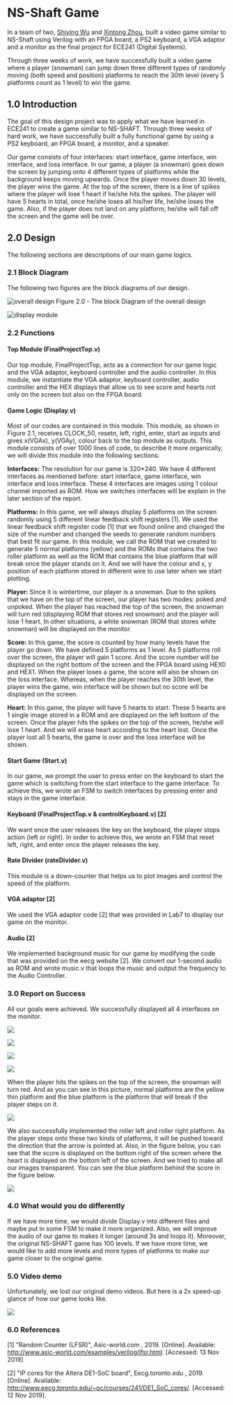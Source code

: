 # NS-Shaft Game

In a team of two, [Shiying Wu](https://github.com/sophiewu7) and [Xintong Zhou](https://github.com/OscarZhou0107), built a video game similar to NS-Shaft using Verilog with an FPGA board, a PS2 keyboard, a VGA adaptor and a monitor as the final project for ECE241 (Digital Systems).

Through three weeks of work, we have successfully built a video game where a player (snowman)
can jump down three different types of randomly moving (both speed and position) platforms to
reach the 30th level (every 5 platforms count as 1 level) to win the game.

## 1.0 Introduction

The goal of this design project was to apply what we have learned in ECE241 to create a game similar to NS-SHAFT. Through three weeks of hard work, we have successfully built a fully functional game by using a PS2 keyboard, an FPGA board, a monitor, and a speaker.

Our game consists of four interfaces: start interface, game interface, win interface, and loss interface. In our game, a player (a snowman) goes down the screen by jumping onto 4 different types of platforms while the background keeps moving upwards. Once the player moves down 30 levels, the player wins the game. At the top of the screen, there is a line of spikes where the player will lose 1 heart if he/she hits the spikes. The player will have 5 hearts in total, once he/she loses all his/her life, he/she loses the game. Also, if the player does not land on any platform, he/she will fall off the screen and the game will be over.

## 2.0 Design

The following sections are descriptions of our main game logics.

### 2.1 Block Diagram

The following two figures are the block diagrams of our design.

![overall design](/img/figure1.jpg)
Figure 2.0 - The block Diagram of the overall design

![display module](/img/figure2.jpg)

### 2.2 Functions

#### Top Module (FinalProjectTop.v)
Our top module, FinalProjectTop, acts as a connection for our game logic and the VGA adaptor, keyboard controller and the audio controller. In this module, we instantiate the VGA adaptor, keyboard controller, audio controller and the HEX displays that allow us to see score and hearts not only on the screen but also on the FPGA board.

#### Game Logic (Display.v)
Most of our codes are contained in this module. This module, as shown in Figure 2.1, receives CLOCK_50, resetn, left, right, enter, start as inputs and gives x(VGAx), y(VGAy), colour back to the top module as outputs. This module consists of over 1000 lines of code, to describe it more organically, we will divide this module into the following sections:

**Interfaces:**
The resolution for our game is 320*240. We have 4 different interfaces as mentioned before: start interface, game interface, win interface and loss interface. These 4 interfaces are images using 1 colour channel imported as ROM. How we switches interfaces will be explain in the later section of the report.

**Platforms:**
In this game, we will always display 5 platforms on the screen randomly using 5 different linear feedback shift registers [1]. We used the linear feedback shift register code [1] that we found online and changed the size of the number and changed the seeds to generate random numbers that best fit our game. In this module, we call the ROM that we created to generate 5 normal platforms (yellow) and the ROMs that contains the two roller platform as well as the ROM that contains the blue platform that will break once the player stands on it. And we will have the colour and x, y position of each platform stored in different wire to use later when we start plotting.

**Player:**
Since it is wintertime, our player is a snowman. Due to the spikes that we have on the top of the screen, our player has two modes: poked and unpoked. When the player has reached the top of the screen, the snowman will turn red (displaying ROM that stores red snowman) and the player will lose 1 heart. In other situations, a white snowman (ROM that stores white snowman) will be displayed on the monitor.

**Score:**
In this game, the score is counted by how many levels have the player go down. We have defined 5 platforms as 1 level. As 5 platforms roll over the screen, the player will gain 1 score. And the score number will be displayed on the right bottom of the screen and the FPGA board using HEX0 and HEX1. When the player loses a game, the score will also be shown on the loss interface. Whereas, when the player reaches the 30th level, the player wins the game, win interface will be shown but no score will be displayed on the screen.

**Heart:**
In this game, the player will have 5 hearts to start. These 5 hearts are 1 single image stored in a ROM and are displayed on the left bottom of the screen. Once the player hits the spikes on the top of the screen, he/she will lose 1 heart. And we will erase heart according to the heart lost. Once the player lost all 5 hearts, the game is over and the loss interface will be shown.

#### Start Game (Start.v)
In our game, we prompt the user to press enter on the keyboard to start the game which is switching from the start interface to the game interface. To achieve this, we wrote an FSM to switch interfaces by pressing enter and stays in the game interface.

#### Keyboard (FinalProjectTop.v & controlKeyboard.v) [2]
We want once the user releases the key on the keyboard, the player stops action (left or right). In order to achieve this, we wrote an FSM that reset left, right, and enter once the player releases the key.

#### Rate Divider (rateDivider.v)
This module is a down-counter that helps us to plot images and control the speed of the
platform. 

#### VGA adaptor [2] 
We used the VGA adaptor code [2] that was provided in Lab7 to display our game on the monitor.

#### Audio [2]
We implemented background music for our game by modifying the code that was provided on the eecg website [2]. We convert our 1-second audio as ROM and wrote music.v that loops the music and output the frequency to the Audio Controller.

### 3.0 Report on Success
All our goals were achieved. We successfully displayed all 4 interfaces on the monitor.

![](/img/figure3.jpg)

![](/img/figure4.jpg)

![](/img/figure5.jpg)

![](/img/figure6.jpg)

When the player hits the spikes on the top of the screen, the snowman will turn red. And as you can see in this picture, normal platforms are the yellow thin platform and the blue platform is the platform that will break if the player steps on it.

![](/img/figure7.jpg)

We also successfully implemented the roller left and roller right platform. As the player steps  onto these two kinds of platforms, it will be pushed toward the direction that the arrow is pointed at. Also, in the figure below, you can see that the score is displayed on the bottom right of the screen where the heart is displayed on the bottom left of the screen. And we tried to make all our images transparent. You can see the blue platform behind the score in the figure below.

![](/img/figure8.jpg)

### 4.0 What would you do differently
If we have more time, we would divide Display.v into different files and maybe put in some FSM to make it more organized. Also, we will improve the audio of our game to makes it longer (around 3s and loops it). Moreover, the original NS-SHAFT game has 100 levels. If we have more time, we would like to add more levels and more types of platforms to make our game closer to the original game.

### 5.0 Video demo

Unfortunately, we lost our original demo videos. But here is a 2x speed-up glance of how our game looks like.

[<img src=/img/figure3.jpg>](https://youtu.be/Sm7mnZEXDtU)

### 6.0 References

[1] "Random Counter (LFSR)", Asic-world.com , 2019. [Online]. Available:
http://www.asic-world.com/examples/verilog/lfsr.html. [Accessed: 13 Nov 2019]

[2] "IP cores for the Altera DE1-SoC board", Eecg.toronto.edu , 2019. [Online]. Available:
http://www.eecg.toronto.edu/~pc/courses/241/DE1_SoC_cores/. [Accessed: 12 Nov 2019].
